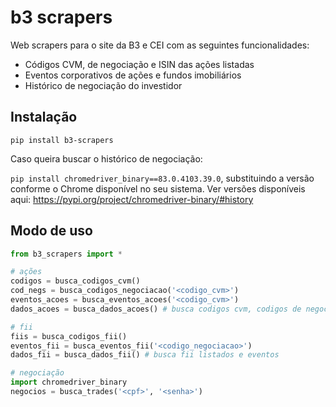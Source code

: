 # b3 scrapers

Web scrapers para o site da B3 e CEI com as seguintes funcionalidades:
* Códigos CVM, de negociação e ISIN das ações listadas
* Eventos corporativos de ações e fundos imobiliários
* Histórico de negociação do investidor

## Instalação
`pip install b3-scrapers`

Caso queira buscar o histórico de negociação:

`pip install chromedriver_binary==83.0.4103.39.0`, substituindo a versão conforme o Chrome disponível no seu sistema. Ver versões disponíveis aqui: https://pypi.org/project/chromedriver-binary/#history
## Modo de uso
```python
from b3_scrapers import *

# ações
codigos = busca_codigos_cvm() 
cod_negs = busca_codigos_negociacao('<codigo_cvm>')
eventos_acoes = busca_eventos_acoes('<codigo_cvm>')
dados_acoes = busca_dados_acoes() # busca codigos cvm, codigos de negociação e eventos

# fii
fiis = busca_codigos_fii()
eventos_fii = busca_eventos_fii('<codigo_negociacao>')
dados_fii = busca_dados_fii() # busca fii listados e eventos

# negociação
import chromedriver_binary
negocios = busca_trades('<cpf>', '<senha>')
```
